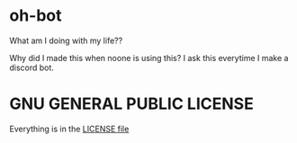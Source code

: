 # oh-bot
What am I doing with my life??

Why did I made this when noone is using this? I ask this everytime I make a discord bot.
# GNU GENERAL PUBLIC LICENSE
Everything is in the [LICENSE file](LICENSE)
